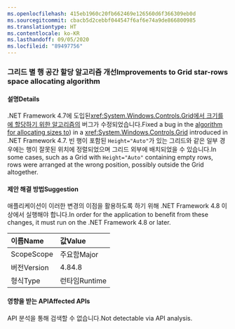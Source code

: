 ```yaml
---
ms.openlocfilehash: 415eb1960c20fb662469e126560d6f366309eb0d
ms.sourcegitcommit: cbacb5d2cebbf044547f6af6e74a9de866800985
ms.translationtype: HT
ms.contentlocale: ko-KR
ms.lasthandoff: 09/05/2020
ms.locfileid: "89497756"
---
```

### <a name="improvements-to-grid-star-rows-space-allocating-algorithm"></a><span data-ttu-id="1aaea-101">그리드 별 행 공간 할당 알고리즘 개선</span><span class="sxs-lookup"><span data-stu-id="1aaea-101">Improvements to Grid star-rows space allocating algorithm</span></span>

#### <a name="details"></a><span data-ttu-id="1aaea-102">설명</span><span class="sxs-lookup"><span data-stu-id="1aaea-102">Details</span></span>

<span data-ttu-id="1aaea-103">.NET Framework 4.7에 도입된<xref:System.Windows.Controls.Grid>[에서 크기를 에 할당하기 위한  알고리즘의](https://github.com/Microsoft/dotnet/blob/master/Documentation/compatibility/wpf-grid-allocation-of-space-to-star-columns.md) 버그가 수정되었습니다.</span><span class="sxs-lookup"><span data-stu-id="1aaea-103">Fixed a bug in the [algorithm for allocating sizes to](https://github.com/Microsoft/dotnet/blob/master/Documentation/compatibility/wpf-grid-allocation-of-space-to-star-columns.md)) in a <xref:System.Windows.Controls.Grid> introduced in .NET Framework 4.7.</span></span>  <span data-ttu-id="1aaea-104">빈 행이 포함된 <code>Height=&quot;Auto&quot;</code>가 있는 그리드와 같은 일부 경우에는 행이 잘못된 위치에 정렬되었으며 그리드 외부에 배치되었을 수 있습니다.</span><span class="sxs-lookup"><span data-stu-id="1aaea-104">In some cases, such as a Grid with <code>Height=&quot;Auto&quot;</code> containing empty rows, rows were arranged at the wrong position, possibly outside the Grid altogether.</span></span>

#### <a name="suggestion"></a><span data-ttu-id="1aaea-105">제안 해결 방법</span><span class="sxs-lookup"><span data-stu-id="1aaea-105">Suggestion</span></span>

<span data-ttu-id="1aaea-106">애플리케이션이 이러한 변경의 이점을 활용하도록 하기 위해 .NET Framework 4.8 이상에서 실행해야 합니다.</span><span class="sxs-lookup"><span data-stu-id="1aaea-106">In order for the application to benefit from these changes, it must run on the .NET Framework 4.8 or later.</span></span>

| <span data-ttu-id="1aaea-107">이름</span><span class="sxs-lookup"><span data-stu-id="1aaea-107">Name</span></span>    | <span data-ttu-id="1aaea-108">값</span><span class="sxs-lookup"><span data-stu-id="1aaea-108">Value</span></span>       |
|:--------|:------------|
| <span data-ttu-id="1aaea-109">Scope</span><span class="sxs-lookup"><span data-stu-id="1aaea-109">Scope</span></span>   |<span data-ttu-id="1aaea-110">주요함</span><span class="sxs-lookup"><span data-stu-id="1aaea-110">Major</span></span>|
|<span data-ttu-id="1aaea-111">버전</span><span class="sxs-lookup"><span data-stu-id="1aaea-111">Version</span></span>|<span data-ttu-id="1aaea-112">4.8</span><span class="sxs-lookup"><span data-stu-id="1aaea-112">4.8</span></span>|
|<span data-ttu-id="1aaea-113">형식</span><span class="sxs-lookup"><span data-stu-id="1aaea-113">Type</span></span>|<span data-ttu-id="1aaea-114">런타임</span><span class="sxs-lookup"><span data-stu-id="1aaea-114">Runtime</span></span>|

#### <a name="affected-apis"></a><span data-ttu-id="1aaea-115">영향을 받는 API</span><span class="sxs-lookup"><span data-stu-id="1aaea-115">Affected APIs</span></span>

<span data-ttu-id="1aaea-116">API 분석을 통해 검색할 수 없습니다.</span><span class="sxs-lookup"><span data-stu-id="1aaea-116">Not detectable via API analysis.</span></span>

<!--

#### Affected APIs

Not detectable via API analysis.

-->
